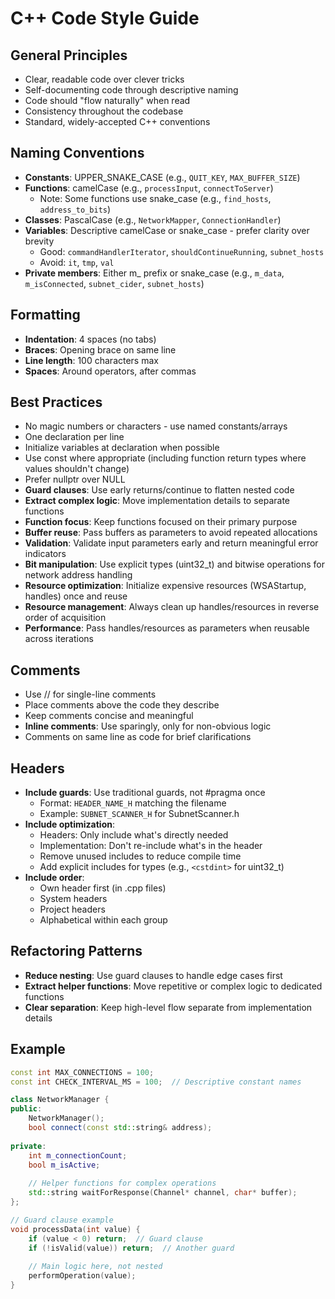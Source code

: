 # C++ Code Style Guide

## General Principles
- Clear, readable code over clever tricks
- Self-documenting code through descriptive naming
- Code should "flow naturally" when read
- Consistency throughout the codebase
- Standard, widely-accepted C++ conventions

## Naming Conventions
- **Constants**: UPPER_SNAKE_CASE (e.g., `QUIT_KEY`, `MAX_BUFFER_SIZE`)
- **Functions**: camelCase (e.g., `processInput`, `connectToServer`)
  - Note: Some functions use snake_case (e.g., `find_hosts`, `address_to_bits`)
- **Classes**: PascalCase (e.g., `NetworkMapper`, `ConnectionHandler`)
- **Variables**: Descriptive camelCase or snake_case - prefer clarity over brevity
  - Good: `commandHandlerIterator`, `shouldContinueRunning`, `subnet_hosts`
  - Avoid: `it`, `tmp`, `val`
- **Private members**: Either m_ prefix or snake_case (e.g., `m_data`, `m_isConnected`, `subnet_cider`, `subnet_hosts`)

## Formatting
- **Indentation**: 4 spaces (no tabs)
- **Braces**: Opening brace on same line
- **Line length**: 100 characters max
- **Spaces**: Around operators, after commas

## Best Practices
- No magic numbers or characters - use named constants/arrays
- One declaration per line
- Initialize variables at declaration when possible
- Use const where appropriate (including function return types where values shouldn't change)
- Prefer nullptr over NULL
- **Guard clauses**: Use early returns/continue to flatten nested code
- **Extract complex logic**: Move implementation details to separate functions
- **Function focus**: Keep functions focused on their primary purpose
- **Buffer reuse**: Pass buffers as parameters to avoid repeated allocations
- **Validation**: Validate input parameters early and return meaningful error indicators
- **Bit manipulation**: Use explicit types (uint32_t) and bitwise operations for network address handling
- **Resource optimization**: Initialize expensive resources (WSAStartup, handles) once and reuse
- **Resource management**: Always clean up handles/resources in reverse order of acquisition
- **Performance**: Pass handles/resources as parameters when reusable across iterations

## Comments
- Use // for single-line comments
- Place comments above the code they describe
- Keep comments concise and meaningful
- **Inline comments**: Use sparingly, only for non-obvious logic
- Comments on same line as code for brief clarifications

## Headers
- **Include guards**: Use traditional guards, not #pragma once
  - Format: `HEADER_NAME_H` matching the filename
  - Example: `SUBNET_SCANNER_H` for SubnetScanner.h
- **Include optimization**:
  - Headers: Only include what's directly needed
  - Implementation: Don't re-include what's in the header
  - Remove unused includes to reduce compile time
  - Add explicit includes for types (e.g., `<cstdint>` for uint32_t)
- **Include order**:
  - Own header first (in .cpp files)
  - System headers
  - Project headers
  - Alphabetical within each group

## Refactoring Patterns
- **Reduce nesting**: Use guard clauses to handle edge cases first
- **Extract helper functions**: Move repetitive or complex logic to dedicated functions
- **Clear separation**: Keep high-level flow separate from implementation details

## Example
```cpp
const int MAX_CONNECTIONS = 100;
const int CHECK_INTERVAL_MS = 100;  // Descriptive constant names

class NetworkManager {
public:
    NetworkManager();
    bool connect(const std::string& address);
    
private:
    int m_connectionCount;
    bool m_isActive;
    
    // Helper functions for complex operations
    std::string waitForResponse(Channel* channel, char* buffer);
};

// Guard clause example
void processData(int value) {
    if (value < 0) return;  // Guard clause
    if (!isValid(value)) return;  // Another guard
    
    // Main logic here, not nested
    performOperation(value);
}
```